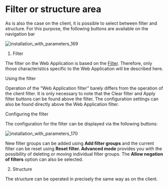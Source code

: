 # Filter or structure area

As is also the case on the client, it is possible to select between filter and structure. For this
purpose, the following buttons are available on the navigation bar

![installation_with_parameters_169](/img/product_docs/passwordsecure/passwordsecure/configuration/web_applicaiton/operation/filter_or_structure/installation_with_parameters_169.webp)

1. Filter

The filter on the Web Application is based on the
[Filter](/docs/passwordsecure/9.2/passwordsecure/configuration/advanced_view/operation_and_setup/filter/filter.md). Therefore, only those
characteristics specific to the Web Application will be described here.

Using the filter

Operation of the “Web Application filter” barely differs from the operation of the client filter. It
is only necessary to note that the Clear filter and Apply filter buttons can be found above the
filter. The configuration settings can also be found directly above the Web Application filter.

Configuring the filter

The configuration for the filter can be displayed via the following buttons:

![installation_with_parameters_170](/img/product_docs/passwordsecure/passwordsecure/configuration/web_applicaiton/operation/filter_or_structure/installation_with_parameters_170.webp)

New filter groups can be added using **Add filter groups** and the current filter can be reset using
**Reset filter. Advanced mode** provides you with the possibility of deleting or moving individual
filter groups. The **Allow negation of filters** option can also be selected.

2. Structure

The structure can be operated in precisely the same way as on the client.
